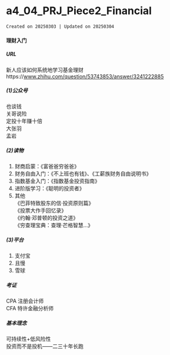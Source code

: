 # a4_04_PRJ_Piece2_Financial  
`Created on 20250303 | Updated on 20250304`  
#### 理财入门  
##### URL  
新人应该如何系统地学习基金理财https://www.zhihu.com/question/53743853/answer/3241222885  
##### (1)公众号  
也谈钱  
关哥说险  
定投十年赚十倍  
大张羽  
孟岩  
##### (2)读物  
1. 财商启蒙：《富爸爸穷爸爸》  
2. 财务自由入门：《不上班也有钱》、《工薪族财务自由说明书》  
3. 指数基金入门：《指数基金投资指南》  
4. 进阶版学习：《聪明的投资者》  
5. 其他  
《巴菲特致股东的信·投资原则篇》  
《投票大作手回忆录》  
《约翰·邓普顿的投资之道》  
《穷查理宝典：查理·芒格智慧...》  
##### (3)平台  
1. 支付宝  
2. 且慢  
3. 雪球  
##### 考证  
CPA 注册会计师  
CFA 特许金融分析师  
##### 基本理念  
可持续性+低风险性  
投资而不是投机——二三十年长跑  
